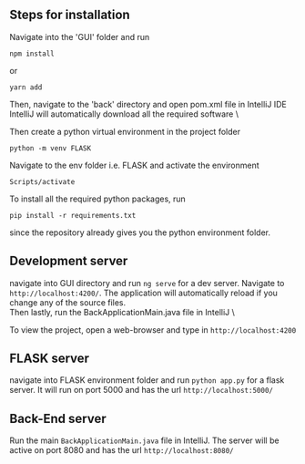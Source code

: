 
## Steps for installation

Navigate into the 'GUI' folder and run
```
npm install
```
or
```
yarn add
```
Then, navigate to the 'back' directory and open pom.xml file in IntelliJ IDE \
IntelliJ will automatically download all the required software \

Then create a python virtual environment in the project folder
```
python -m venv FLASK
```
Navigate to the env folder i.e. FLASK and activate the environment
```
Scripts/activate
```
To install all the required python packages, run
```
pip install -r requirements.txt
```
since the repository already gives you the python environment folder.

## Development server

navigate into GUI directory and run `ng serve` for a dev server. Navigate to `http://localhost:4200/`. The application will automatically reload if you change any of the source files. \
Then lastly, run the BackApplicationMain.java file in IntelliJ \

To view the project, open a web-browser and type in `http://localhost:4200`

## FLASK server
navigate into FLASK environment folder and run `python app.py` for a flask server. It will run on port 5000 and has the url `http://localhost:5000/`

## Back-End server
Run the main `BackApplicationMain.java` file in IntelliJ. The server will be active on port 8080 and has the url `http://localhost:8080/` 